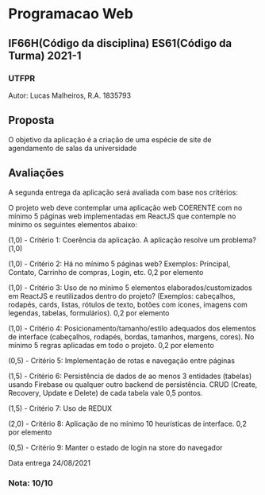 # Programacao Web 
## IF66H(Código da disciplina) ES61(Código da Turma) 2021-1
### UTFPR

Autor: Lucas Malheiros, R.A. 1835793


## Proposta
O objetivo da aplicação é a criação de uma espécie de site de agendamento de salas da universidade

## Avaliações
A segunda entrega da aplicação será avaliada com base nos critérios:

O projeto web deve contemplar uma aplicação web COERENTE com no mínimo 5 páginas web implementadas em ReactJS que contemple no mínimo os seguintes elementos abaixo:

(1,0) - Critério 1: Coerência da aplicação. A aplicação resolve um problema?(1,0)

(1,0) - Critério 2:  Há no mínimo 5 páginas web? Exemplos: Principal, Contato, Carrinho de compras, Login, etc. 0,2 por elemento

(1,0) - Critério 3: Uso de no mínimo 5 elementos elaborados/customizados em ReactJS e reutilizados dentro do projeto?  (Exemplos: cabeçalhos, rodapés,  cards, listas, rótulos de texto, botões com ícones, imagens com legendas, tabelas, formulários). 0,2 por elemento

(1,0) - Critério 4: Posicionamento/tamanho/estilo adequados dos elementos de interface (cabeçalhos, rodapés, bordas, tamanhos, margens, cores). No mínimo 5 regras aplicadas em todo o projeto. 0,2 por elemento

(0,5) - Critério 5: Implementação de rotas e navegação entre páginas

(1,5) - Critério 6: Persistência de dados de ao menos 3 entidades (tabelas) usando Firebase ou qualquer outro backend de persistência. CRUD (Create, Recovery, Update e Delete) de cada tabela vale 0,5 pontos.

(1,5) - Critério 7: Uso de REDUX

(2,0) - Critério 8: Aplicação de no mínimo 10 heurísticas de interface. 0,2 por elemento

(0,5) - Critério 9: Manter o estado de login na store do navegador

Data entrega 24/08/2021

### Nota: 10/10